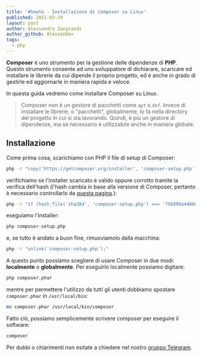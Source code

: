 ```yaml
---
title: '#howto - Installazione di Composer su Linux'
published: 2021-03-29
layout: post
author: Alessandro Zangrandi
author_github: AlexzanDev
tags:
  - php
---
```

**Composer** è uno strumento per la gestione delle dipendenze di **PHP**. Questo strumento consente ad uno sviluppatore di dichiarare, scaricare ed installare le librerie da cui dipende il proprio progetto, ed è anche in grado di gestirle ed aggiornarle in maniera rapida e veloce.

In questa guida vedremo come installare Composer su Linux.

> Composer non è un gestore di pacchetti come `apt` o `dnf`. Invece di installare le librerie, o "pacchetti", globalmente, lo fa nella directory del progetto in cui si sta lavorando. Quindi, è più un gestore di dipendenze, ma se necessario è utilizzabile anche in maniera globale.

## Installazione

Come prima cosa, scarichiamo con PHP il file di setup di Composer:

```bash
php -r "copy('https://getcomposer.org/installer', 'composer-setup.php');"
```

verifichiamo se l'installer scaricato è valido oppure corrotto tramite la verifica dell'hash (l'hash cambia in base alla versione di Composer, pertanto è necessario controllarlo da [questa pagina](https://getcomposer.org/download/).):

```bash
php -r "if (hash_file('sha384', 'composer-setup.php') === '756890a4488ce9024fc62c56153228907f1545c228516cbf63f885e036d37e9a59d27d63f46af1d4d07ee0f76181c7d3') { echo 'Installer verified'; } else { echo 'Installer corrupt'; unlink('composer-setup.php'); } echo PHP_EOL;"
```

eseguiamo l'installer:

```bash
php composer-setup.php
```

e, se tutto è andato a buon fine, rimuoviamolo dalla macchina:

```bash
php -r "unlink('composer-setup.php');"
```

A questo punto possiamo scegliere di usare Composer in due modi: **localmente** o **globalmente**. Per eseguirlo localmente possiamo digitare:

```bash
php composer.phar
```

mentre per permettere l'utilizzo da tutti gli utenti dobbiamo spostare `composer.phar` in `/usr/local/bin`:

```bash
mv composer.phar /usr/local/bin/composer
```

Fatto ciò, possiamo semplicemente scrivere composer per eseguire il software:

```bash
composer
```

Per dubbi o chiarimenti non esitate a chiedere nel nostro [gruppo Telegram](https://t.me/linuxpeople).